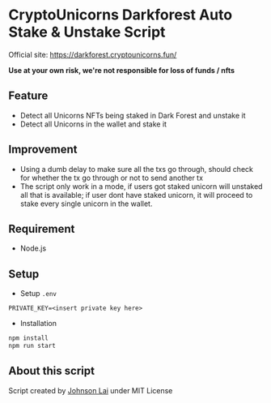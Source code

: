# CryptoUnicorns Darkforest Auto Stake & Unstake Script

Official site: https://darkforest.cryptounicorns.fun/

**Use at your own risk, we're not responsible for loss of funds / nfts**

## Feature
- Detect all Unicorns NFTs being staked in Dark Forest and unstake it 
- Detect all Unicorns in the wallet and stake it

## Improvement
- Using a dumb delay to make sure all the txs go through, should check for whether the tx go through or not to send another tx
- The script only work in a mode, if users got staked unicorn will unstaked all that is available; if user dont have staked unicorn, it will proceed to stake every single unicorn in the wallet.

## Requirement
- Node.js

## Setup
- Setup `.env`

```
PRIVATE_KEY=<insert private key here>
```

- Installation

```bash
npm install
npm run start
```

## About this script
Script created by [Johnson Lai](https://twitter.com/jlwhoo7) under MIT License
